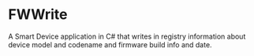 # FWWrite
A Smart Device application in C# that writes in registry information about device model and codename and firmware build info and date.

